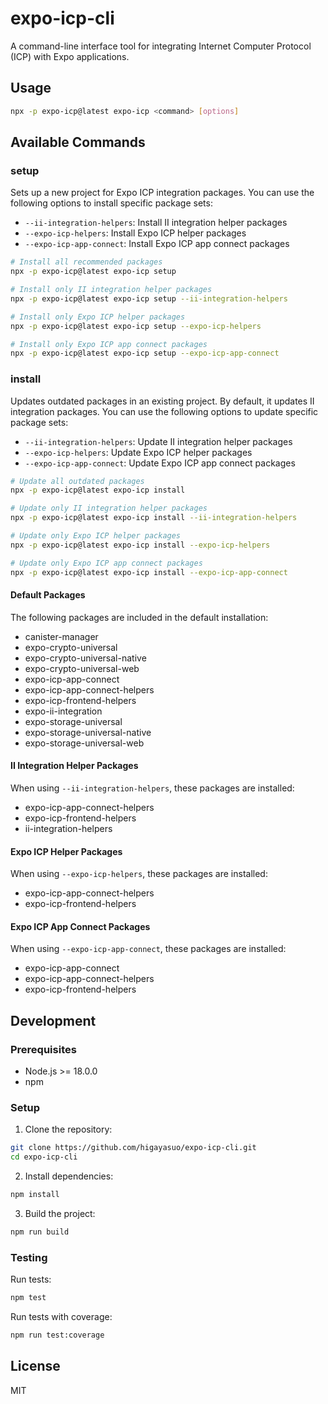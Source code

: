 # expo-icp-cli

A command-line interface tool for integrating Internet Computer Protocol (ICP) with Expo applications.

## Usage

```bash
npx -p expo-icp@latest expo-icp <command> [options]
```

## Available Commands

### setup

Sets up a new project for Expo ICP integration packages. You can use the following options to install specific package sets:

- `--ii-integration-helpers`: Install II integration helper packages
- `--expo-icp-helpers`: Install Expo ICP helper packages
- `--expo-icp-app-connect`: Install Expo ICP app connect packages

```bash
# Install all recommended packages
npx -p expo-icp@latest expo-icp setup

# Install only II integration helper packages
npx -p expo-icp@latest expo-icp setup --ii-integration-helpers

# Install only Expo ICP helper packages
npx -p expo-icp@latest expo-icp setup --expo-icp-helpers

# Install only Expo ICP app connect packages
npx -p expo-icp@latest expo-icp setup --expo-icp-app-connect
```

### install

Updates outdated packages in an existing project. By default, it updates II integration packages. You can use the following options to update specific package sets:

- `--ii-integration-helpers`: Update II integration helper packages
- `--expo-icp-helpers`: Update Expo ICP helper packages
- `--expo-icp-app-connect`: Update Expo ICP app connect packages

```bash
# Update all outdated packages
npx -p expo-icp@latest expo-icp install

# Update only II integration helper packages
npx -p expo-icp@latest expo-icp install --ii-integration-helpers

# Update only Expo ICP helper packages
npx -p expo-icp@latest expo-icp install --expo-icp-helpers

# Update only Expo ICP app connect packages
npx -p expo-icp@latest expo-icp install --expo-icp-app-connect
```

#### Default Packages

The following packages are included in the default installation:

- canister-manager
- expo-crypto-universal
- expo-crypto-universal-native
- expo-crypto-universal-web
- expo-icp-app-connect
- expo-icp-app-connect-helpers
- expo-icp-frontend-helpers
- expo-ii-integration
- expo-storage-universal
- expo-storage-universal-native
- expo-storage-universal-web

#### II Integration Helper Packages

When using `--ii-integration-helpers`, these packages are installed:

- expo-icp-app-connect-helpers
- expo-icp-frontend-helpers
- ii-integration-helpers

#### Expo ICP Helper Packages

When using `--expo-icp-helpers`, these packages are installed:

- expo-icp-app-connect-helpers
- expo-icp-frontend-helpers

#### Expo ICP App Connect Packages

When using `--expo-icp-app-connect`, these packages are installed:

- expo-icp-app-connect
- expo-icp-app-connect-helpers
- expo-icp-frontend-helpers

## Development

### Prerequisites

- Node.js >= 18.0.0
- npm

### Setup

1. Clone the repository:

```bash
git clone https://github.com/higayasuo/expo-icp-cli.git
cd expo-icp-cli
```

2. Install dependencies:

```bash
npm install
```

3. Build the project:

```bash
npm run build
```

### Testing

Run tests:

```bash
npm test
```

Run tests with coverage:

```bash
npm run test:coverage
```

## License

MIT
